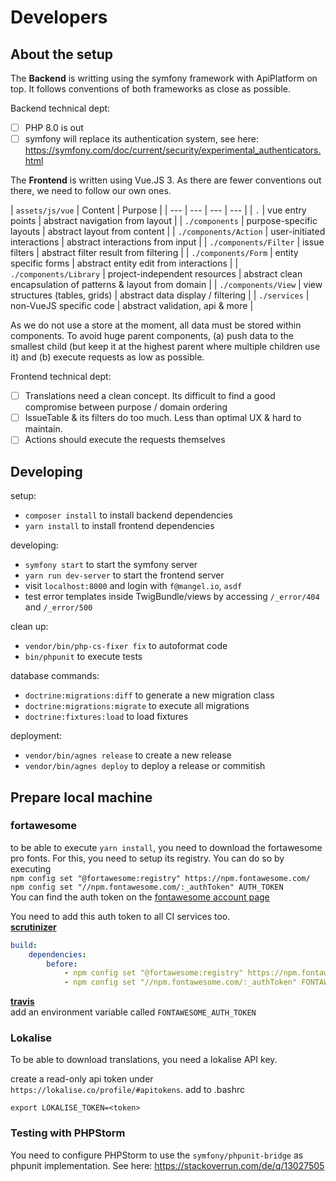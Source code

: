 # Developers

## About the setup

The **Backend** is writting using the symfony framework with ApiPlatform on top. It follows conventions of both frameworks as close as possible.

Backend technical dept:
- [ ] PHP 8.0 is out
- [ ] symfony will replace its authentication system, see here: https://symfony.com/doc/current/security/experimental_authenticators.html

The **Frontend** is written using Vue.JS 3. As there are fewer conventions out there, we need to follow our own ones.

| `assets/js/vue` | Content | Purpose |
| --- | --- | --- | --- |
| `.` | vue entry points | abstract navigation from layout |
| `./components` | purpose-specific layouts | abstract layout from content |
| `./components/Action` | user-initiated interactions | abstract interactions from input |
| `./components/Filter` | issue filters | abstract filter result from filtering |
| `./components/Form` | entity specific forms | abstract entity edit from interactions |
| `./components/Library` | project-independent resources | abstract clean encapsulation of patterns & layout from domain |
| `./components/View` | view structures (tables, grids) | abstract data display / filtering |
| `./services` | non-VueJS specific code | abstract validation, api & more |

As we do not use a store at the moment, all data must be stored within components. To avoid huge parent components, (a) push data to the smallest child (but keep it at the highest parent where multiple children use it) and (b) execute requests as low as possible.

Frontend technical dept:
- [ ] Translations need a clean concept. Its difficult to find a good compromise between purpose / domain ordering
- [ ] IssueTable & its filters do too much. Less than optimal UX & hard to maintain.
- [ ] Actions should execute the requests themselves

## Developing

setup:
- `composer install` to install backend dependencies  
- `yarn install` to install frontend dependencies  

developing:
- `symfony start` to start the symfony server  
- `yarn run dev-server` to start the frontend server
- visit `localhost:8000` and login with `f@mangel.io`, `asdf`  
- test error templates inside TwigBundle/views by accessing `/_error/404` and `/_error/500`

clean up:
- `vendor/bin/php-cs-fixer fix` to autoformat code
- `bin/phpunit` to execute tests

database commands:
- `doctrine:migrations:diff` to generate a new migration class  
- `doctrine:migrations:migrate` to execute all migrations  
- `doctrine:fixtures:load` to load fixtures

deployment:
- `vendor/bin/agnes release` to create a new release
- `vendor/bin/agnes deploy` to deploy a release or commitish  

## Prepare local machine

### fortawesome

to be able to execute `yarn install`, you need to download the fortawesome pro fonts. 
For this, you need to setup its registry. You can do so by executing  
`npm config set "@fortawesome:registry" https://npm.fontawesome.com/`  
`npm config set "//npm.fontawesome.com/:_authToken" AUTH_TOKEN`  
You can find the auth token on the [fontawesome account page](https://fontawesome.com/account)

You need to add this auth token to all CI services too.  
[**scrutinizer**](https://scrutinizer-ci.com/g/mangelio/app/settings/build-config)
```yaml
build:
    dependencies:
        before:
            - npm config set "@fortawesome:registry" https://npm.fontawesome.com/
            - npm config set "//npm.fontawesome.com/:_authToken" FONTAWESOME_AUTH_TOKEN
```
[**travis**](https://travis-ci.org/mangelio/app/settings)  
add an environment variable called `FONTAWESOME_AUTH_TOKEN`

### Lokalise

To be able to download translations, you need a lokalise API key.

create a read-only api token under `https://lokalise.co/profile/#apitokens`.
add to .bashrc
```
export LOKALISE_TOKEN=<token>
```

### Testing with PHPStorm

You need to configure PHPStorm to use the `symfony/phpunit-bridge` as phpunit implementation. See here: https://stackoverrun.com/de/q/13027505
